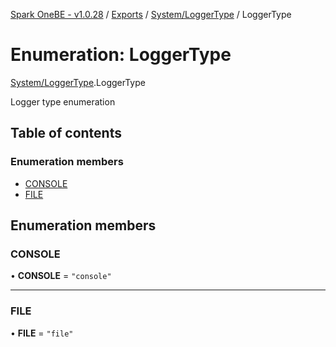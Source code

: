 [Spark OneBE - v1.0.28](../README.md) / [Exports](../modules.md) / [System/LoggerType](../modules/System_LoggerType.md) / LoggerType

# Enumeration: LoggerType

[System/LoggerType](../modules/System_LoggerType.md).LoggerType

Logger type enumeration

## Table of contents

### Enumeration members

- [CONSOLE](System_LoggerType.LoggerType.md#console)
- [FILE](System_LoggerType.LoggerType.md#file)

## Enumeration members

### CONSOLE

• **CONSOLE** = `"console"`

___

### FILE

• **FILE** = `"file"`
